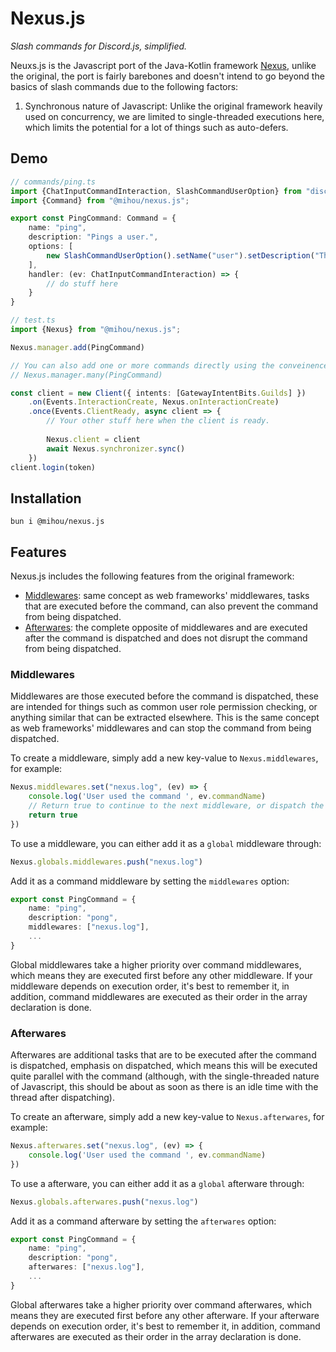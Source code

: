 # Nexus.js

*Slash commands for Discord.js, simplified.*

Neuxs.js is the Javascript port of the Java-Kotlin framework [Nexus](https://github.com/ShindouMihou/Nexus), unlike the original, the port 
is fairly barebones and doesn't intend to go beyond the basics of slash commands due to the following factors:
1. Synchronous nature of Javascript: Unlike the original framework heavily used on concurrency, 
we are limited to single-threaded executions here, which limits the potential for a lot of things such as auto-defers.

## Demo

```typescript
// commands/ping.ts
import {ChatInputCommandInteraction, SlashCommandUserOption} from "discord.js";
import {Command} from "@mihou/nexus.js";

export const PingCommand: Command = {
    name: "ping",
    description: "Pings a user.",
    options: [
        new SlashCommandUserOption().setName("user").setDescription("The user to pong.").setRequired(true)
    ],
    handler: (ev: ChatInputCommandInteraction) => {
        // do stuff here
    }
}
```

```typescript
// test.ts
import {Nexus} from "@mihou/nexus.js";

Nexus.manager.add(PingCommand)

// You can also add one or more commands directly using the conveinence function:
// Nexus.manager.many(PingCommand)

const client = new Client({ intents: [GatewayIntentBits.Guilds] })
    .on(Events.InteractionCreate, Nexus.onInteractionCreate)
    .once(Events.ClientReady, async client => {
        // Your other stuff here when the client is ready.
        
        Nexus.client = client
        await Nexus.synchronizer.sync()
    })
client.login(token)
```

## Installation
```shell
bun i @mihou/nexus.js
```

## Features

Nexus.js includes the following features from the original framework:
- [Middlewares](#middlewares): same concept as web frameworks' middlewares, tasks that are executed before the command, can also prevent the command from being dispatched.
- [Afterwares](#afterwares): the complete opposite of middlewares and are executed after the command is dispatched and does not disrupt the command from being dispatched.

### Middlewares

Middlewares are those executed before the command is dispatched, these are intended for things such as common
user role permission checking, or anything similar that can be extracted elsewhere. This is the same concept
as web frameworks' middlewares and can stop the command from being dispatched.

To create a middleware, simply add a new key-value to `Nexus.middlewares`, for example:
```typescript
Nexus.middlewares.set("nexus.log", (ev) => {
    console.log('User used the command ', ev.commandName)
    // Return true to continue to the next middleware, or dispatch the command if nothing more.
    return true
})
```

To use a middleware, you can either add it as a `global` middleware through:
```typescript
Nexus.globals.middlewares.push("nexus.log")
```

Add it as a command middleware by setting the `middlewares` option:
```typescript
export const PingCommand = {
    name: "ping",
    description: "pong",
    middlewares: ["nexus.log"],
    ...
}
```

Global middlewares take a higher priority over command middlewares, which means they are executed first before any other 
middleware. If your middleware depends on execution order, it's best to remember it, in addition, command middlewares are executed 
as their order in the array declaration is done.

### Afterwares

Afterwares are additional tasks that are to be executed after the command is dispatched, emphasis on dispatched,
which means this will be executed quite parallel with the command (although, with the single-threaded nature 
of Javascript, this should be about as soon as there is an idle time with the thread after dispatching).

To create an afterware, simply add a new key-value to `Nexus.afterwares`, for example:
```typescript
Nexus.afterwares.set("nexus.log", (ev) => {
    console.log('User used the command ', ev.commandName)
})
```

To use a afterware, you can either add it as a `global` afterware through:
```typescript
Nexus.globals.afterwares.push("nexus.log")
```

Add it as a command afterware by setting the `afterwares` option:
```typescript
export const PingCommand = {
    name: "ping",
    description: "pong",
    afterwares: ["nexus.log"],
    ...
}
```

Global afterwares take a higher priority over command afterwares, which means they are executed first before any other
afterware. If your afterware depends on execution order, it's best to remember it, in addition, command afterwares are executed
as their order in the array declaration is done.

